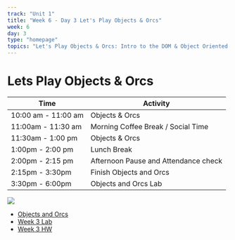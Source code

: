 ```yaml
---
track: "Unit 1"
title: "Week 6 - Day 3 Let's Play Objects & Orcs"
week: 6
day: 3
type: "homepage"
topics: "Let's Play Objects & Orcs: Intro to the DOM & Object Oriented Programming"
---
```


# Lets Play Objects & Orcs
| Time  | Activity |
| ----- | ------ |
| 10:00 am - 11:00 am | Objects & Orcs  |
| 11:00am - 11:30 am | Morning Coffee Break / Social Time |
| 11:30am - 1:00 pm | Objects & Orcs |
| 1:00pm - 2:00 pm | Lunch Break |
| 2:00pm - 2:15 pm | Afternoon Pause and Attendance check |
| 2:15pm - 3:30pm | Finish Objects and Orcs |
| 3:30pm - 6:00pm | Objects and Orcs Lab |

![](https://bigpoppacode.io/img/htmlcssjs.gif)

- [Objects and Orcs](/unit1/week-6/day-3/slides)
- [Week 3 Lab](/unit1/week-6/day-3/lab)
- [Week 3 HW](/unit1/week-6/day-3/hw)